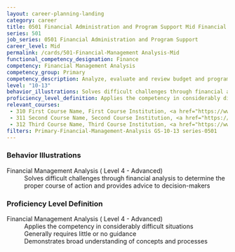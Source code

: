 ```yaml
---
layout: career-planning-landing
category: career
title: 0501 Financial Administration and Program Support Mid Financial Management Analysis
series: 501
job_series: 0501 Financial Administration and Program Support
career_level: Mid
permalink: /cards/501-Financial-Management Analysis-Mid
functional_competency_designation: Finance
competency: Financial Management Analysis
competency_group: Primary
competency_description: Analyze, evaluate and review budget and program issues and financial data and reports using business tools and applications, cost and economic analysis, and performance metrics to provide recommendations 
level: "10-13"
behavior_illustrations: Solves difficult challenges through financial analysis to determine the proper course of action and provides advice to decision-makers
proficiency_level_definition: Applies the competency in considerably difficult situations ? Generally requires little or no guidance ? Demonstrates broad understanding of concepts and processes
relevant_courses: 
 - 310 First Course Name, First Course Institution, <a href="https://www.cfo.gov">www.cfo.gov</a>
 - 311 Second Course Name, Second Course Institution, <a href="https://www.cfo.gov">www.cfo.gov</a>
 - 312 Third Course Name, Third Course Institution, <a href="https://www.cfo.gov">www.cfo.gov</a>
filters: Primary-Financial-Management-Analysis GS-10-13 series-0501
---
```


<div class="desktop:grid-col-6 margin-y-205">
  <div class="border-top-05 bg-white padding-2 shadow-5 height-full members-hover border-1px border-gray-30 border-top-orange radius-lg">
    <h3>Behavior Illustrations</h3>
    <dl class="text-base"><dt>Financial Management Analysis ( Level 4 - Advanced)</dt><dd>Solves difficult challenges through financial analysis to determine the proper course of action and provides advice to decision-makers</dd></dl>
  </div>
</div>
<div class="desktop:grid-col-6 margin-y-205">
  <div class="border-top-05 bg-white padding-2 shadow-5 height-full members-hover border-1px border-gray-30 border-top-orange radius-lg">
    <h3>Proficiency Level Definition</h3>
    <dl class="text-base"><dt>Financial Management Analysis ( Level 4 - Advanced)</dt><dd>Applies the competency in considerably difficult situations </dd><dd> Generally requires little or no guidance </dd><dd> Demonstrates broad understanding of concepts and processes</dd></dl>
  </div>
</div>